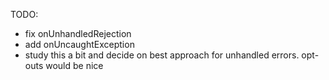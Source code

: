 TODO:

- fix onUnhandledRejection
- add onUncaughtException
- study this a bit and decide on best approach for unhandled errors. opt-outs would be nice
